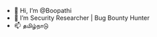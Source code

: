 - 👋 Hi, I’m @Boopathi
- 👀 I’m Security Researcher | Bug Bounty Hunter
- 📫 தமிழ்நாடு

<!---
Boopath1/Boopath1 is a ✨ special ✨ repository because its `README.md` (this file) appears on your GitHub profile.
You can click the Preview link to take a look at your changes.
--->
